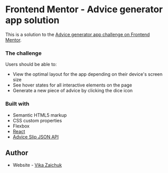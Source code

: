 # Frontend Mentor - Advice generator app solution

This is a solution to the [Advice generator app challenge on Frontend Mentor](https://www.frontendmentor.io/challenges/advice-generator-app-QdUG-13db). 


### The challenge

Users should be able to:

- View the optimal layout for the app depending on their device's screen size
- See hover states for all interactive elements on the page
- Generate a new piece of advice by clicking the dice icon

### Built with

- Semantic HTML5 markup
- CSS custom properties
- Flexbox
- [React](https://reactjs.org/)
- [Advice Slip JSON API](https://api.adviceslip.com/)



## Author

- Website - [Vika Zaichuk](https://vikazaichuk.com/)
